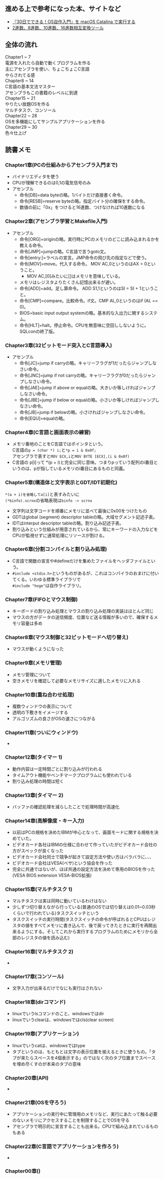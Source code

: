 ## 進める上で参考になった本、サイトなど
- [『30日でできる！OS自作入門』を macOS Catalina で実行する](https://qiita.com/noanoa07/items/8828c37c2e286522c7ee)
- [2進数、8進数、10進数、16進数相互変換ツール](https://hogehoge.tk/tool/number.html)

## 全体の流れ
Chapter1 ~ 7  
電源を入れたら自動で動くプログラムを作る  
主にアセンブラを使い、ちょこちょこC言語  
やらされてる感  
Chapter8 ~ 14  
C言語の基本文法マスター  
アセンブラもこの書籍のレベルに到達  
Chapter15 ~ 21  
やりたい放題OSを作る  
マルチタスク、コンソール  
Chapter22 ~ 28  
OSを多機能にしてサンプルアプリケーションを作る  
Chapter29 ~ 30  
色々仕上げ  

## 読書メモ
### Chapter1章(PCの仕組みからアセンブラ入門まで)
- バイナリエディタを使う
- CPUが理解できるのは0,1の電気信号のみ
- アセンブル
    - 命令[DB]=data byteの略。1バイトだけ直接書く命令。
    - 命令[RESB]=reserve byteの略。指定バイト分の確保をする命令。
    - 数値の前に「0x」をつけると16進数、つけなければ10進数になる
### Chapter2章(アセンブラ学習とMakefile入門)
- アセンブル
    - 命令[ORG]=originの略。実行時にPCのメモリのどこに読み込まれるかを教える命令。
    - 命令[JMP]=jumpの略。C言語で言うgoto文。
    - 命令[entry:]=ラベルの宣言。JMP命令の飛び先の指定などで使う。
    - 命令[MOV]=move。代入する命令。 MOV AC,0というのはAX = 0ということ。
        - MOV AC,[0]みたいに[]はメモリを意味している。
    - メモリはレジスタよりたくさん記憶出来るが遅い。
    - 命令[ADD]=add。足し算命令。 ADD S1,1というのはSI = SI + 1ということ。
    - 命令[CMP]=compare。比較命令。if文。CMP AL,0というのはif (AL == 0)。
    - BIOS=basic input output systemの略。基本的な入出力に関するシステム。
    - 命令[HLT]=halt。停止命令。CPUを無意味に空回ししないように。SQLconの終了版。
### Chapter3章(32ビットモード突入とC言語導入)
- アセンブル
    - 命令[JC]=jump if carryの略。キャリーフラグが1だったらジャンプしなさい命令。
    - 命令[JNC]=jump if not carryの略。キャリーフラグが0だったらジャンプしなさい命令。
    - 命令[JAE]=jump if above or equalの略。大きいか等しければジャンプしなさい命令。
    - 命令[JBE]=jump if below or equalの略。小さいか等しければジャンプしなさい命令。
    - 命令[JB]=jump if belowの略。小さければジャンプしなさい命令。
    - 命令[EQU]=equalの略。
### Chapter4章(C言語と画面表示の練習)
- メモリ番地のことをC言語ではポインタという。  
C言語の```p = (char *) i;```と```*p = i & 0x0f;```  
アセンブラで表すと```MOV ECX,i```と```MOV BYTE [ECX],(i & 0x0f)```
- C言語の p[i]って *(p + i)と完全に同じ意味。つまりpっていう配列のi番目というのは、pが指しているメモリのi番目にあるものと同義。
### Chapter5章(構造体と文字表示とGDT/IDT初期化)
```*(a + i)を省略してa[i]```と表すみたいに  
```(*binfo).scrnx```の省略表現は```binfo -> scrnx```
- 文字列は文字コードを順番にメモリに並べて最後に0x00をつけたもの
- GDTはglobal (segment) descriptor tableの略。大域セグメント記述子表。
- IDTはinterput descriptor tableの略。割り込み記述子表。
- 割り込みという仕組みが用意されているから、常にキーワードの入力などをCPUが監視せずに通常処理にリソースが割ける。
### Chapter6章(分割コンパイルと割り込み処理)
- C言語で関数の宣言や#defineだけを集めたファイルをヘッダファイルという。
- ```#include <stdio.h>```というものがあるが、これはコンパイラのおまけに付いてくる。いわゆる標準ライブラリで  
```#include "hoge"```は自作ライブラリ。
### Chapter7章(FIFOとマウス制御)
- キーボードの割り込み処理とマウスの割り込み処理の実装はほとんど同じ
- マウスの方がデータの送信頻度、位置など送る情報が多いので、確保するメモリ容量は多め
### Chapter8章(マウス制御と32ビットモードへ切り替え)
- マウスが動くようになった
### Chapter9章(メモリ管理)
- メモリ管理について
- 空きメモリを確認して必要なメモリサイズに適したメモリに入れる
### Chapter10章(重ね合わせ処理)
- 複数ウィンドウの表示について
- 透明の下敷きをイメージする
- アルゴリズムの良さがOSの速さにつながる
### Chapter11章(ついにウィンドウ)
- 
### Chapter12章(タイマー 1)
- 動作内容は一定時間ごとに割り込みが行われる
- タイムアウト機能やベンチマークプログラムにも使われている
- 割り込み処理の時間は短く
### Chapter13章(タイマー 2)
- バッファの確認処理を減らしたことで処理時間が高速化
### Chapter14章(高解像度・キー入力)
- 以前はPCの規格を決めたIBMが中心となって、画面モードに関する規格を決めていた。
- ビデオカード各社はIBMの仕様に合わせて作っていたがビデオカード会社の方がスペックが良くなった
- ビデオカード会社同士で競争が起きて設定方法や使い方はバラバラに、、、
- ビデオカード会社はVESA(ベサ)という協会を作った
- 完全に共通ではないが、ほぼ共通の設定方法を決めて専用のBIOSを作った(VESA BIOS extension VESA-BIOS拡張)
### Chapter15章(マルチタスク 1)
- マルチタスクは実は同時に動いているわけはない
- 少しずつ切り替えながら行っている(普通のOSでは切り替えは0.01~0.03秒くらいで行われている)タスクスイッチという
- タスクスイッチの実行時間(タスクスイッチの命令が呼ばれるとCPUはレジスタの値をすべてメモリに書き込んで、後で戻ってきたときに実行を再開出来るようにする。そしてこれから実行するプログラムのためにメモリから全部のレジスタの値を読み込む)
### Chapter16章(マルチタスク 2)
- 
### Chapter17章(コンソール)
- 文字入力が出来るだけでなにも実行はされない
### Chapter18章(dirコマンド)
- linuxでいうlsコマンドのこと、windowsではdir
- linuxでいうclearは、windowsではcls(clear screen)
### Chapter19章(アプリケーション)
- linuxでいうcatは、windowsではtype
- タブというのは、もともとは文字の表示位置を揃えるときに使うもの。「タブが来たらスペースを4個表示する」のではなく次のタブ位置までスペースを埋め尽くすのが本来のタブの意味
### Chapter20章(API)
- 
### Chapter21章(OSを守ろう)
- アプリケーションの実行中に管理用のメモリなど、実行にあたって触る必要のないメモリにアクセスすることを制限することでOSを守る
- アセンブラで明示的に宣言することも出来る。CPUで組み込まれているものもある
### Chapter22章(C言語でアプリケーションを作ろう)
- 
### Chapter00章()
